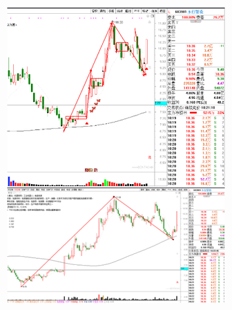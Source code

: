 ![Image](https://raw.githubusercontent.com/bentaoan/bentaoan/refs/heads/main/img/0DD85DA3B9B40EEAA360393076911853.png)
![Image](https://raw.githubusercontent.com/bentaoan/bentaoan/refs/heads/main/img/be0ce934-8241-4a8c-a36d-1b7e87f750d4.png)